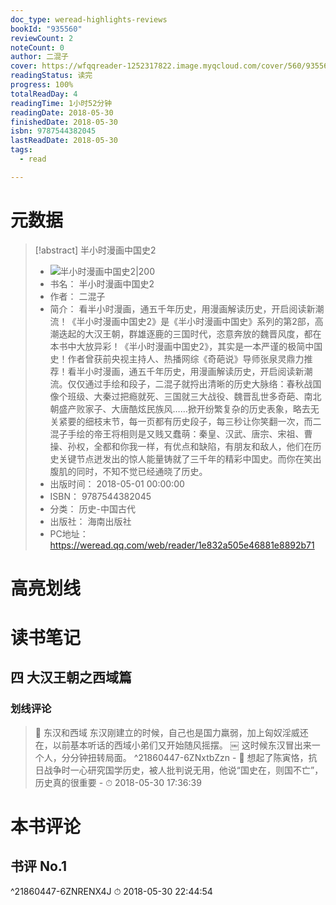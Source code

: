 ```yaml
---
doc_type: weread-highlights-reviews
bookId: "935560"
reviewCount: 2
noteCount: 0
author: 二混子
cover: https://wfqqreader-1252317822.image.myqcloud.com/cover/560/935560/t7_935560.jpg
readingStatus: 读完
progress: 100%
totalReadDay: 4
readingTime: 1小时52分钟
readingDate: 2018-05-30
finishedDate: 2018-05-30
isbn: 9787544382045
lastReadDate: 2018-05-30
tags:
  - read

---
```

# 元数据
> [!abstract] 半小时漫画中国史2
> - ![ 半小时漫画中国史2|200](https://wfqqreader-1252317822.image.myqcloud.com/cover/560/935560/t7_935560.jpg)
> - 书名： 半小时漫画中国史2
> - 作者： 二混子
> - 简介： 看半小时漫画，通五千年历史，用漫画解读历史，开启阅读新潮流！《半小时漫画中国史2》是《半小时漫画中国史》系列的第2部，高潮迭起的大汉王朝，群雄逐鹿的三国时代，恣意奔放的魏晋风度，都在本书中大放异彩！《半小时漫画中国史2》，其实是一本严谨的极简中国史！作者曾获前央视主持人、热播网综《奇葩说》导师张泉灵鼎力推荐！看半小时漫画，通五千年历史，用漫画解读历史，开启阅读新潮流。仅仅通过手绘和段子，二混子就捋出清晰的历史大脉络：春秋战国像个班级、大秦过把瘾就死、三国就三大战役、魏晋乱世多奇葩、南北朝盛产败家子、大唐酷炫民族风……掀开纷繁复杂的历史表象，略去无关紧要的细枝末节，每一页都有历史段子，每三秒让你笑翻一次，而二混子手绘的帝王将相则是又贱又蠢萌：秦皇、汉武、唐宗、宋祖、曹操、孙权，全都和你我一样，有优点和缺陷，有朋友和敌人，他们在历史关键节点迸发出的惊人能量铸就了三千年的精彩中国史。而你在笑出腹肌的同时，不知不觉已经通晓了历史。
> - 出版时间： 2018-05-01 00:00:00
> - ISBN： 9787544382045
> - 分类： 历史-中国古代
> - 出版社： 海南出版社
> - PC地址：https://weread.qq.com/web/reader/1e832a505e46881e8892b71

# 高亮划线

# 读书笔记

## 四 大汉王朝之西域篇

### 划线评论
> 📌 东汉和西域
东汉刚建立的时候，自己也是国力羸弱，加上匈奴淫威还在，以前基本听话的西域小弟们又开始随风摇摆。
￼
这时候东汉冒出来一个人，分分钟扭转局面。  ^21860447-6ZNxtbZzn
    - 💭 想起了陈寅恪，抗日战争时一心研究国学历史，被人批判说无用，他说“国史在，则国不亡”，历史真的很重要
    - ⏱ 2018-05-30 17:36:39
   
# 本书评论

## 书评 No.1 
 ^21860447-6ZNRENX4J
⏱ 2018-05-30 22:44:54

